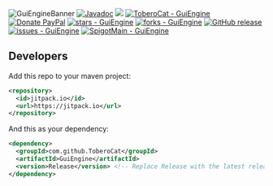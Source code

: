 ![GuiEngineBanner](https://github.com/ToberoCat/GuiEngine/assets/67831042/3ac46980-8fda-4b9f-ae0a-6b8c94012a1d)
[![Javadoc](https://img.shields.io/badge/JavaDoc-Online-green)](https://ToberoCat.github.io/GuiEngine/javadoc/)
[![](https://jitpack.io/v/ToberoCat/GuiEngine.svg)](https://jitpack.io/#ToberoCat/GuiEngine)
[![ToberoCat - GuiEngine](https://img.shields.io/static/v1?label=ToberoCat&message=GuiEngine&color=%23FEDD58&logo=github)](https://github.com/ToberoCat/GuiEngine "Go to GitHub repo")
[![Donate PayPal](https://img.shields.io/badge/Donate-PayPal-green.svg?logo=paypal&style=flat-square)](https://www.paypal.com/donate/?hosted_button_id=BGB6QWR886Q6Y)
[![stars - GuiEngine](https://img.shields.io/github/stars/ToberoCat/GuiEngine?style=social)](https://github.com/ToberoCat/GuiEngine)
[![forks - GuiEngine](https://img.shields.io/github/forks/ToberoCat/GuiEngine?style=social)](https://github.com/ToberoCat/GuiEngine)
[![GitHub release](https://img.shields.io/github/release/ToberoCat/GuiEngine?include_prereleases=&sort=semver&color=%23FEDD58)](https://github.com/ToberoCat/GuiEngine/releases/)
[![issues - GuiEngine](https://img.shields.io/github/issues/ToberoCat/GuiEngine)](https://github.com/ToberoCat/GuiEngine/issues)
[![SpigotMain - GuiEngine](https://img.shields.io/badge/Spigot-GuiEngine-orange)](https://www.spigotmc.org/resources/guiengine-%E2%9C%A8-craft-unlimited-guis-effortlessly-%E2%9C%A8-1-16-1-20-1-api.109983/ "Spigot GuiEngine page")

## Developers

Add this repo to your maven project:
```xml
<repository>
  <id>jitpack.io</id>
  <url>https://jitpack.io</url>
</repository>
```
And this as your dependency:
```xml
<dependency>
  <groupId>com.github.ToberoCat</groupId>
  <artifactId>GuiEngine</artifactId>
  <version>Release</version> <!-- Replace Release with the latest release, e.g: 1.1.2 -->
</dependency>
```
